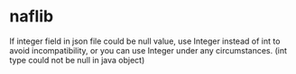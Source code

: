 # naflib

If integer field in json file could be null value, use Integer instead of int to avoid incompatibility, or you can use Integer under any circumstances. (int type could not be null in java object)